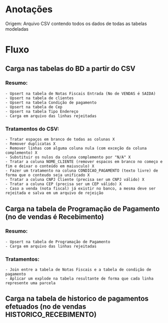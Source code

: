 # Anotações 

Origem: Arquivo CSV contendo todos os dados de todas as tabelas modeladas 

# Fluxo 

## Carga nas tabelas do BD a partir do CSV 

### Resumo:
    - Upsert na tabela de Notas Fiscais Entrada (No de VENDAS é SAIDA) 
    - Upsert na tabela de clientes
    - Upsert na tabela Condição de pagamento 
    - Upsert na tabela de Cep
    - Upsert na tabela Tipo Endereço
    - Carga em arquivo das linhas rejeitadas 

### Tratamentos do CSV: 
    - Tratar espaços em branco de todas as colunas X
    - Remover duplicatas X
    - Remover linhas com alguma coluna nula (com exceção da coluna complemento) X
    - Substituir os nulos da coluna complemento por "N/A" X
    - Tratar a coluna NOME_CLIENTE (remover espacos em branco no começo e fim e deixar o conteúdo em maiusculo) X
    - Fazer um tratamento na coluna CONDICAO_PAGAMENTO (texto livre) de forma que o conteudo seja unificado X
    - Tratar a coluna CNPJ Cliente (precisa ser um CNPJ válido) X
    - Tratar a coluna CEP (precisa ser um CEP válido) X
    - Caso a venda (nota fiscal) já existir no banco, a mesma deve ser rejeitada e salva em um arquivo de rejeição

## Carga na tabela de Programação de Pagamento (no de vendas é Recebimento)

### Resumo:
    - Upsert na tabela de Programação de Pagamento
    - Carga em arquivo das linhas rejeitadas

### Tratamentos:    
    - Join entre a tabela de Notas Fiscais e a tabela de condição de pagamento
    - Aplicar um explode na tabela resultante de forma que cada linha represente uma parcela 


## Carga na tabela de historico de pagamentos efetuados (no de vendas HISTORICO_RECEBIMENTO)


    


